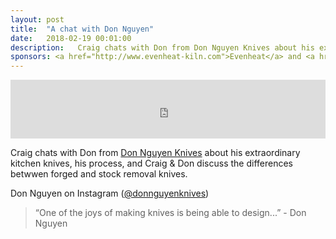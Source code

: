 ```yaml
---
layout: post
title:  "A chat with Don Nguyen"
date:   2018-02-19 00:01:00
description:   Craig chats with Don from Don Nguyen Knives about his extraordinary kitchen knives, his process, and Craig & Don discuss the differences between forged and stock removal knives.
sponsors: <a href="http://www.evenheat-kiln.com">Evenheat</a> and <a href="http://www.tormek.com">Tormek</a>
---
```



<iframe frameborder='0' height='94px' scrolling='no' seamless src='https://simplecast.com/e/115025?style=medium-light' width='100%'></iframe>

Craig chats with Don from <a href="http://www.donnguyenknives.com">Don Nguyen Knives</a> about his extraordinary kitchen knives, his process, and Craig & Don discuss the differences betwwen forged and stock removal knives.

Don Nguyen on Instagram (<a href="https://www.instagram.com/donnguyenknives/">@donnguyenknives</a>)

 


<blockquote class="largeQuote">“One of the joys of making knives is being able to design...” - Don Nguyen</blockquote>




